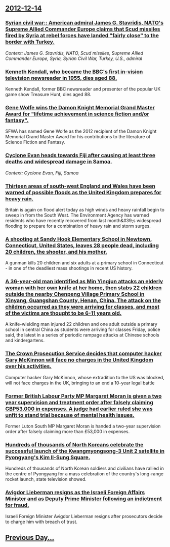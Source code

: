 ## [2012-12-14](/news/2012/12/14/index.md)

### [Syrian civil war:: American admiral James G. Stavridis, NATO's Supreme Allied Commander Europe claims that Scud missiles fired by Syria at rebel forces have landed "fairly close" to the border with Turkey. ](/news/2012/12/14/syrian-civil-war-american-admiral-james-g-stavridis-nato-s-supreme-allied-commander-europe-claims-that-scud-missiles-fired-by-syria-at-r.md)
_Context: James G. Stavridis, NATO, Scud missiles, Supreme Allied Commander Europe, Syria, Syrian Civil War, Turkey, U.S., admiral_

### [Kenneth Kendall, who became the BBC's first in-vision television newsreader in 1955, dies aged 88. ](/news/2012/12/14/kenneth-kendall-who-became-the-bbc-s-first-in-vision-television-newsreader-in-1955-dies-aged-88.md)
Kenneth Kendall, former BBC newsreader and presenter of the popular UK game show Treasure Hunt, dies aged 88.

### [Gene Wolfe wins the Damon Knight Memorial Grand Master Award for "lifetime achievement in science fiction and/or fantasy". ](/news/2012/12/14/gene-wolfe-wins-the-damon-knight-memorial-grand-master-award-for-lifetime-achievement-in-science-fiction-and-or-fantasy.md)
SFWA has named Gene Wolfe as the 2012 recipient of the Damon Knight Memorial Grand Master Award for his contributions to the literature of Science Fiction and Fantasy.

### [Cyclone Evan heads towards Fiji after causing at least three deaths and widespread damage in Samoa. ](/news/2012/12/14/cyclone-evan-heads-towards-fiji-after-causing-at-least-three-deaths-and-widespread-damage-in-samoa.md)
_Context: Cyclone Evan, Fiji, Samoa_

### [Thirteen areas of south-west England and Wales have been warned of possible floods as the United Kingdom prepares for heavy rain. ](/news/2012/12/14/thirteen-areas-of-south-west-england-and-wales-have-been-warned-of-possible-floods-as-the-united-kingdom-prepares-for-heavy-rain.md)
Britain is again on flood alert today as high winds and heavy rainfall begin to sweep in from the South West. The Environment Agency has warned residents who have recently recovered from last month&amp;#39;s widespread flooding to prepare for a combination of heavy rain and storm surges. 

### [A shooting at Sandy Hook Elementary School in Newtown, Connecticut, United States, leaves 28 people dead, including 20 children, the shooter, and his mother. ](/news/2012/12/14/a-shooting-at-sandy-hook-elementary-school-in-newtown-connecticut-united-states-leaves-28-people-dead-including-20-children-the-shooter.md)
A gunman kills 20 children and six adults at a primary school in Connecticut - in one of the deadliest mass shootings in recent US history.

### [A 36-year-old man identified as Min Yingjun attacks an elderly woman with her own knife at her home, then stabs 22 children outside the nearby Chenpeng Village Primary School in Xinyang, Guangshan County, Henan, China. The attack on the children occurred as they were arriving for classes, and most of the victims are thought to be 6-11 years old. ](/news/2012/12/14/a-36-year-old-man-identified-as-min-yingjun-attacks-an-elderly-woman-with-her-own-knife-at-her-home-then-stabs-22-children-outside-the-near.md)
A knife-wielding man injured 22 children and one adult outside a primary school in central China as students were arriving for classes Friday, police said, the latest in a series of periodic rampage attacks at Chinese schools and kindergartens.

### [The Crown Prosecution Service decides that computer hacker Gary McKinnon will face no charges in the United Kingdom over his activities. ](/news/2012/12/14/the-crown-prosecution-service-decides-that-computer-hacker-gary-mckinnon-will-face-no-charges-in-the-united-kingdom-over-his-activities.md)
Computer hacker Gary McKinnon, whose extradition to the US was blocked, will not face charges in the UK, bringing to an end a 10-year legal battle

### [Former British Labour Party MP Margaret Moran is given a two year supervision and treatment order after falsely claiming GBP53,000 in expenses. A judge had earlier ruled she was unfit to stand trial because of mental health issues. ](/news/2012/12/14/former-british-labour-party-mp-margaret-moran-is-given-a-two-year-supervision-and-treatment-order-after-falsely-claiming-agbp53-000-in-expen.md)
Former Luton South MP Margaret Moran is handed a two-year supervision order after falsely claiming more than £53,000 in expenses.

### [Hundreds of thousands of North Koreans celebrate the successful launch of the Kwangmyongsong-3 Unit 2 satellite in Pyongyang's Kim Il-Sung Square. ](/news/2012/12/14/hundreds-of-thousands-of-north-koreans-celebrate-the-successful-launch-of-the-kwangmyangsang-3-unit-2-satellite-in-pyongyang-s-kim-il-sung.md)
Hundreds of thousands of North Korean soldiers and civilians have rallied in the centre of Pyongyang for a mass celebration of the country&#039;s long-range rocket launch, state television showed.

### [Avigdor Lieberman resigns as the Israeli Foreign Affairs Minister and as Deputy Prime Minister following an indictment for fraud. ](/news/2012/12/14/avigdor-lieberman-resigns-as-the-israeli-foreign-affairs-minister-and-as-deputy-prime-minister-following-an-indictment-for-fraud.md)
Israeli Foreign Minister Avigdor Lieberman resigns after prosecutors decide to charge him with breach of trust.

## [Previous Day...](/news/2012/12/13/index.md)

